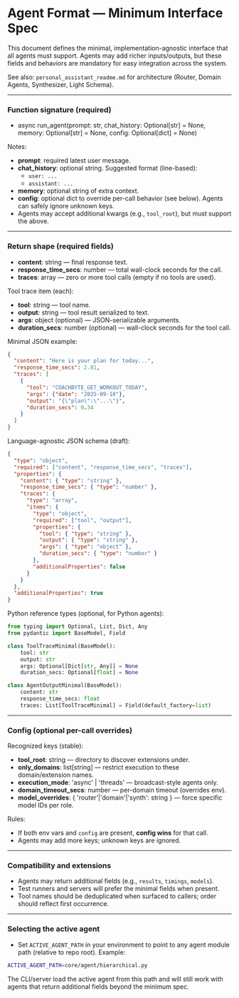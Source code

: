 # Agent Format — Minimum Interface Spec

This document defines the minimal, implementation-agnostic interface that all agents must support. Agents may add richer inputs/outputs, but these fields and behaviors are mandatory for easy integration across the system.

See also: `personal_assistant_readme.md` for architecture (Router, Domain Agents, Synthesizer, Light Schema).

---

### Function signature (required)

- async run_agent(prompt: str, chat_history: Optional[str] = None, memory: Optional[str] = None, config: Optional[dict] = None)

Notes:
- **prompt**: required latest user message.
- **chat_history**: optional string. Suggested format (line-based):
  - `user: ...`
  - `assistant: ...`
- **memory**: optional string of extra context.
- **config**: optional dict to override per-call behavior (see below). Agents can safely ignore unknown keys.
- Agents may accept additional kwargs (e.g., `tool_root`), but must support the above.

---

### Return shape (required fields)

- **content**: string — final response text.
- **response_time_secs**: number — total wall-clock seconds for the call.
- **traces**: array — zero or more tool calls (empty if no tools are used).

Tool trace item (each):
- **tool**: string — tool name.
- **output**: string — tool result serialized to text.
- **args**: object (optional) — JSON-serializable arguments.
- **duration_secs**: number (optional) — wall-clock seconds for the tool call.

Minimal JSON example:

```json
{
  "content": "Here is your plan for today...",
  "response_time_secs": 2.81,
  "traces": [
    {
      "tool": "COACHBYTE_GET_WORKOUT_TODAY",
      "args": {"date": "2025-09-10"},
      "output": "{\"plan\":\"...\"}",
      "duration_secs": 0.34
    }
  ]
}
```

Language-agnostic JSON schema (draft):

```json
{
  "type": "object",
  "required": ["content", "response_time_secs", "traces"],
  "properties": {
    "content": { "type": "string" },
    "response_time_secs": { "type": "number" },
    "traces": {
      "type": "array",
      "items": {
        "type": "object",
        "required": ["tool", "output"],
        "properties": {
          "tool": { "type": "string" },
          "output": { "type": "string" },
          "args": { "type": "object" },
          "duration_secs": { "type": "number" }
        },
        "additionalProperties": false
      }
    }
  },
  "additionalProperties": true
}
```

Python reference types (optional, for Python agents):

```python
from typing import Optional, List, Dict, Any
from pydantic import BaseModel, Field

class ToolTraceMinimal(BaseModel):
    tool: str
    output: str
    args: Optional[Dict[str, Any]] = None
    duration_secs: Optional[float] = None

class AgentOutputMinimal(BaseModel):
    content: str
    response_time_secs: float
    traces: List[ToolTraceMinimal] = Field(default_factory=list)
```

---

### Config (optional per-call overrides)

Recognized keys (stable):
- **tool_root**: string — directory to discover extensions under.
- **only_domains**: list[string] — restrict execution to these domain/extension names.
- **execution_mode**: 'async' | 'threads' — broadcast-style agents only.
- **domain_timeout_secs**: number — per-domain timeout (overrides env).
- **model_overrides**: { 'router'|'domain'|'synth': string } — force specific model IDs per role.

Rules:
- If both env vars and `config` are present, **config wins** for that call.
- Agents may add more keys; unknown keys are ignored.

---

### Compatibility and extensions

- Agents may return additional fields (e.g., `results`, `timings`, `models`).
- Test runners and servers will prefer the minimal fields when present.
- Tool names should be deduplicated when surfaced to callers; order should reflect first occurrence.

---

### Selecting the active agent

- Set `ACTIVE_AGENT_PATH` in your environment to point to any agent module path (relative to repo root). Example:

```bash
ACTIVE_AGENT_PATH=core/agent/hierarchical.py
```

The CLI/server load the active agent from this path and will still work with agents that return additional fields beyond the minimum spec.



